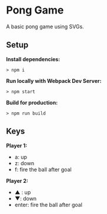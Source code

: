 # Pong Game

A basic pong game using SVGs.

## Setup

**Install dependencies:**

`> npm i`

**Run locally with Webpack Dev Server:**

`> npm start`

**Build for production:**

`> npm run build`

## Keys

**Player 1:**
* a: up
* z: down
* f: fire the ball after goal

**Player 2:**
* ▲ : up
* ▼: down
* enter: fire the ball after goal
